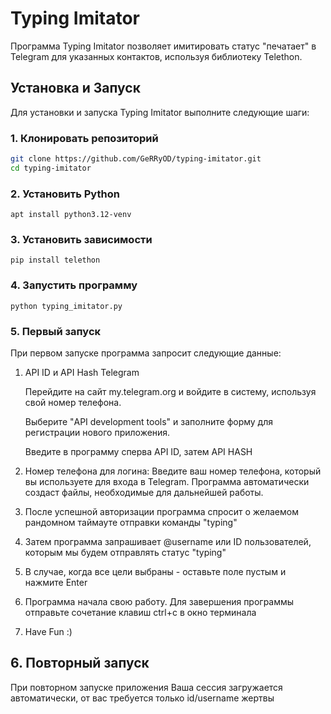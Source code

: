 # Typing Imitator

Программа Typing Imitator позволяет имитировать статус "печатает" в Telegram для указанных контактов, используя библиотеку Telethon.

## Установка и Запуск

Для установки и запуска Typing Imitator выполните следующие шаги:

### 1. Клонировать репозиторий

```bash
git clone https://github.com/GeRRyOD/typing-imitator.git
cd typing-imitator

```

### 2. Установить Python

```
apt install python3.12-venv

```

### 3. Установить зависимости
```
pip install telethon

```

### 4. Запустить программу
```
python typing_imitator.py

```

### 5. Первый запуск
При первом запуске программа запросит следующие данные:
1. API ID и API Hash Telegram
   
   Перейдите на сайт my.telegram.org и войдите в систему, используя свой номер телефона.
   
   Выберите "API development tools" и заполните форму для регистрации нового приложения.
   
   Введите в программу сперва API ID, затем API HASH
   
3. Номер телефона для логина: Введите ваш номер телефона, который вы используете для входа в Telegram. Программа автоматически создаст файлы, необходимые для дальнейшей работы.
4. После успешной авторизации программа спросит о желаемом рандомном таймауте отправки команды "typing"
5. Затем программа запрашивает @username или ID пользователей, которым мы будем отправлять статус "typing"
6. В случае, когда все цели выбраны - оставьте поле пустым и нажмите Enter
7. Программа начала свою работу. Для завершения программы отправьте сочетание клавиш ctrl+c в окно терминала
8. Have Fun :)

## 6. Повторный запуск
При повторном запуске приложения Ваша сессия загружается автоматически, от вас требуется только id/username жертвы
